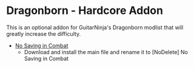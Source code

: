 # Dragonborn - Hardcore Addon
This is an optional addon for GuitarNinja's Dragonborn modlist that will greatly increase the difficulty. 

- [No Saving in Combat](https://www.nexusmods.com/skyrimspecialedition/mods/29914)
  - Download and install the main file and rename it to [NoDelete] No Saving in Combat
